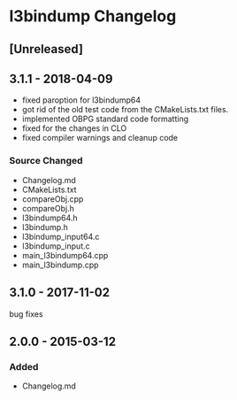 
# l3bindump Changelog

## [Unreleased]

## 3.1.1 - 2018-04-09

 - fixed paroption for l3bindump64
 - got rid of the old test code from the CMakeLists.txt files.
 - implemented OBPG standard code formatting
 - fixed for the changes in CLO
 - fixed compiler warnings and cleanup code

### Source Changed
  * Changelog.md
  * CMakeLists.txt
  * compareObj.cpp
  * compareObj.h
  * l3bindump64.h
  * l3bindump.h
  * l3bindump_input64.c
  * l3bindump_input.c
  * main_l3bindump64.cpp
  * main_l3bindump.cpp

## 3.1.0 - 2017-11-02
bug fixes

## 2.0.0 - 2015-03-12
### Added
  * Changelog.md
